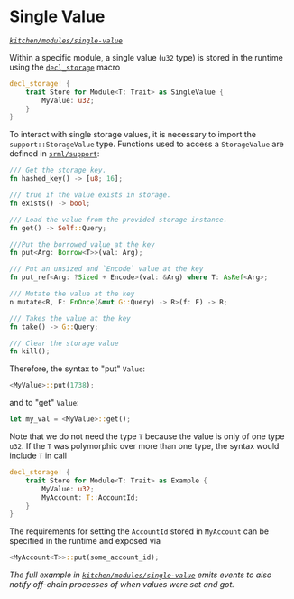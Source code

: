 # Single Value
*[`kitchen/modules/single-value`](https://github.com/substrate-developer-hub/recipes/tree/master/kitchen/modules/single-value)*

Within a specific module, a single value (`u32` type) is stored in the runtime using the [`decl_storage`](https://wiki.parity.io/decl_storage) macro

```rust
decl_storage! {
    trait Store for Module<T: Trait> as SingleValue {
        MyValue: u32;
    }
}
```

To interact with single storage values, it is necessary to import the `support::StorageValue` type. Functions used to access a `StorageValue` are defined in [`srml/support`](https://crates.parity.io/srml_support/storage/trait.StorageValue.html#required-methods):

```rust
/// Get the storage key.
fn hashed_key() -> [u8; 16];

/// true if the value exists in storage.
fn exists() -> bool;

/// Load the value from the provided storage instance.
fn get() -> Self::Query;

///Put the borrowed value at the key
fn put<Arg: Borrow<T>>(val: Arg);

/// Put an unsized and `Encode` value at the key
fn put_ref<Arg: ?Sized + Encode>(val: &Arg) where T: AsRef<Arg>;

/// Mutate the value at the key
n mutate<R, F: FnOnce(&mut G::Query) -> R>(f: F) -> R;

/// Takes the value at the key
fn take() -> G::Query;

/// Clear the storage value
fn kill();
```

Therefore, the syntax to "put" `Value`:

```rust
<MyValue>::put(1738);
```

and to "get" `Value`:

```rust
let my_val = <MyValue>::get();
```

Note that we do not need the type `T` because the value is only of one type `u32`. If the `T` was polymorphic over more than one type, the syntax would include `T` in call

```rust
decl_storage! {
    trait Store for Module<T: Trait> as Example {
        MyValue: u32;
        MyAccount: T::AccountId;
    }
}

```

The requirements for setting the `AccountId` stored in `MyAccount` can be specified in the runtime and exposed via

```rust
<MyAccount<T>>::put(some_account_id);
```

*The full example in [`kitchen/modules/single-value`](https://github.com/substrate-developer-hub/recipes/tree/master/kitchen/modules/single-value) emits events to also notify off-chain processes of when values were set and got.*
